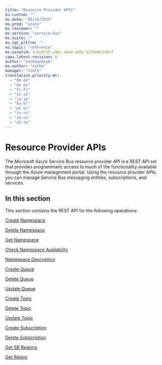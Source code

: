 ```yaml
---
title: "Resource Provider APIs"
ms.custom: ""
ms.date: "05/14/2015"
ms.prod: "azure"
ms.reviewer: ""
ms.service: "service-bus"
ms.suite: ""
ms.tgt_pltfrm: ""
ms.topic: "reference"
ms.assetid: 3cbc6f25-c0bc-44e0-a56c-227bb0e190cf
caps.latest.revision: 8
author: "sethmanheim"
ms.author: "sethm"
manager: "timlt"
translation.priority.mt: 
  - "de-de"
  - "es-es"
  - "fr-fr"
  - "it-it"
  - "ja-jp"
  - "ko-kr"
  - "pt-br"
  - "ru-ru"
  - "zh-cn"
  - "zh-tw"
---
```

# Resource Provider APIs
The Microsoft Azure Service Bus resource provider API is a REST API set that provides programmatic access to much of the functionality available through the Azure management portal. Using the resource provider APIs, you can manage Service Bus messaging entities, subscriptions, and services.  
  
## In this section  
 This section contains the REST API for the following operations:  
  
 [Create Namespace](create-namespace2.md)  
  
 [Delete Namespace](delete-namespace2.md)  
  
 [Get Namespace](get-namespace2.md)  
  
 [Check Namespace Availability](check-namespace-availability.md)  
  
 [Namespace Description](namespace-description.md)  
  
 [Create Queue](create-queue2.md)  
  
 [Delete Queue](delete-queue2.md)  
  
 [Update Queue](update-queue3.md)  
  
 [Create Topic](create-topic1.md)  
  
 [Delete Topic](delete-topic1.md)  
  
 [Update Topic](update-topic2.md)  
  
 [Create Subscription](create-subscription2.md)  
  
 [Delete Subscription](delete-subscription3.md)  
  
 [Get SB Regions](get-sb-regions.md)  
  
 [Get Relays](get-relays.md)